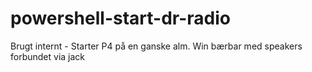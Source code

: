 # powershell-start-dr-radio
Brugt internt - Starter P4 på en ganske alm. Win bærbar med speakers forbundet via jack
